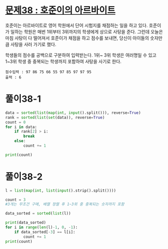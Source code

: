 # [문제38 : 호준이의 아르바이트](https://www.notion.so/38-f4c9b88902c744ebafd2a6c12af4814b)

호준이는 아르바이트로 영어 학원에서 단어 시험지를 채점하는 일을 하고 있다. 호준이가 일하는 학원은 매번 1위부터 3위까지의 학생에게 상으로 사탕을 준다. 그런데 오늘은 마침 사탕이 다 떨어져서 호준이가 채점을 하고 점수를 보내면, 당신이 아이들의 숫자만큼 사탕을 사러 가기로 했다.

학생들의 점수를 공백으로 구분하여 입력받는다. 1위~ 3위 학생은 여러명일 수 있고 1~3위 학생 중 중복되는 학생까지 포함하여 사탕을 사기로 한다.

    점수입력 : 97 86 75 66 55 97 85 97 97 95
    출력 : 6

# 풀이38-1

``` python
data = sorted(list(map(int, input().split())), reverse=True)
rank = sorted(list(set(data)), reverse=True)
count = 0
for i in data:
	if rank[2] > i:
		break
	else:
		count += 1

print(count)
```

# 풀이38-2

``` python
l = list(map(int, list(input().strip().split())))

count = 3
#3개는 무조건 구매, 배열 정렬 후 1~3위 중 중복되는 숫자까지 포함

data_sorted = sorted(list(l))

print(data_sorted)
for i in range(len(l)-1, 0, -1):
	if data_sorted[-3] == l[i]:
		count += 1
print(count)
```